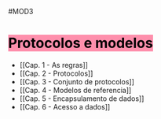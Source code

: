 #MOD3 
# <mark style="background: #FF5582A6;">Protocolos e modelos</mark>

- [[Cap. 1 - As regras]]
- [[Cap. 2 - Protocolos]]
- [[Cap. 3 - Conjunto de protocolos]]
- [[Cap. 4 - Modelos de referencia]]
- [[Cap. 5 - Encapsulamento de dados]]
- [[Cap. 6 - Acesso a dados]]